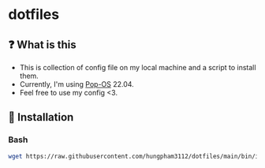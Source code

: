 # dotfiles

## :question: What is this

- This is collection of config file on my local machine and a script to install them.
- Currently, I'm using [Pop-OS](https://pop.system76.com/) 22.04.
- Feel free to use my config <3.

## :rocket: Installation

### Bash

```bash
wget https://raw.githubusercontent.com/hungpham3112/dotfiles/main/bin/install.sh -O - | bash
```
